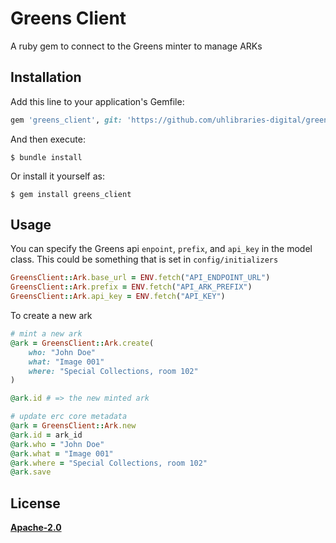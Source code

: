 # Greens Client

A ruby gem to connect to the Greens minter to manage ARKs

## Installation

Add this line to your application's Gemfile:

```ruby
gem 'greens_client', git: 'https://github.com/uhlibraries-digital/greens_client.git'
```

And then execute:

    $ bundle install

Or install it yourself as:

    $ gem install greens_client

## Usage

You can specify the Greens api `enpoint`, `prefix`, and `api_key` in the model class.
This could be something that is set in `config/initializers`

```ruby
GreensClient::Ark.base_url = ENV.fetch("API_ENDPOINT_URL")
GreensClient::Ark.prefix = ENV.fetch("API_ARK_PREFIX")
GreensClient::Ark.api_key = ENV.fetch("API_KEY")
```

To create a new ark

```ruby
# mint a new ark
@ark = GreensClient::Ark.create(
    who: "John Doe"
    what: "Image 001"
    where: "Special Collections, room 102"
)

@ark.id # => the new minted ark

# update erc core metadata
@ark = GreensClient::Ark.new
@ark.id = ark_id
@ark.who = "John Doe"
@ark.what = "Image 001"
@ark.where = "Special Collections, room 102"
@ark.save
```

## License

**[Apache-2.0](LICENSE.txt)**
